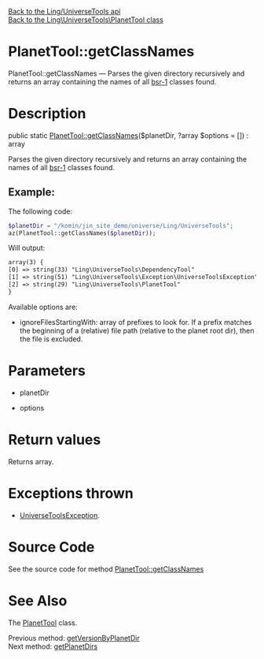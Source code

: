 [Back to the Ling/UniverseTools api](https://github.com/lingtalfi/UniverseTools/blob/master/doc/api/Ling/UniverseTools.md)<br>
[Back to the Ling\UniverseTools\PlanetTool class](https://github.com/lingtalfi/UniverseTools/blob/master/doc/api/Ling/UniverseTools/PlanetTool.md)


PlanetTool::getClassNames
================



PlanetTool::getClassNames — Parses the given directory recursively and returns an array containing the names of all [bsr-1](https://github.com/lingtalfi/TheScientist/blob/master/bsr-1.md) classes found.




Description
================


public static [PlanetTool::getClassNames](https://github.com/lingtalfi/UniverseTools/blob/master/doc/api/Ling/UniverseTools/PlanetTool/getClassNames.md)($planetDir, ?array $options = []) : array




Parses the given directory recursively and returns an array containing the names of all [bsr-1](https://github.com/lingtalfi/TheScientist/blob/master/bsr-1.md) classes found.

Example:
-----------

The following code:

```php
$planetDir = "/komin/jin_site_demo/universe/Ling/UniverseTools";
az(PlanetTool::getClassNames($planetDir));
```


Will output:

```html
array(3) {
[0] => string(33) "Ling\UniverseTools\DependencyTool"
[1] => string(51) "Ling\UniverseTools\Exception\UniverseToolsException"
[2] => string(29) "Ling\UniverseTools\PlanetTool"
}

```




Available options are:
- ignoreFilesStartingWith: array of prefixes to look for. If a prefix matches the beginning of a (relative) file path (relative to the planet root dir),
         then the file is excluded.




Parameters
================


- planetDir

    

- options

    


Return values
================

Returns array.


Exceptions thrown
================

- [UniverseToolsException](https://github.com/lingtalfi/UniverseTools/blob/master/doc/api/Ling/UniverseTools/Exception/UniverseToolsException.md).&nbsp;







Source Code
===========
See the source code for method [PlanetTool::getClassNames](https://github.com/lingtalfi/UniverseTools/blob/master/PlanetTool.php#L80-L150)


See Also
================

The [PlanetTool](https://github.com/lingtalfi/UniverseTools/blob/master/doc/api/Ling/UniverseTools/PlanetTool.md) class.

Previous method: [getVersionByPlanetDir](https://github.com/lingtalfi/UniverseTools/blob/master/doc/api/Ling/UniverseTools/PlanetTool/getVersionByPlanetDir.md)<br>Next method: [getPlanetDirs](https://github.com/lingtalfi/UniverseTools/blob/master/doc/api/Ling/UniverseTools/PlanetTool/getPlanetDirs.md)<br>

